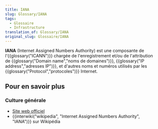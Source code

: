 ```yaml
---
title: IANA
slug: Glossary/IANA
tags:
  - Glossaire
  - Infrastructure
translation_of: Glossary/IANA
original_slug: Glossaire/IANA
---
```

**IANA** (Internet Assigned Numbers Authority) est une composante de l'{{glossary("ICANN")}} chargée de l'enregistrement et/ou de l'attribution de {{glossary("Domain name","noms de domaines")}}, {{glossary("IP address","adresses IP")}}, et d'autres noms et numéros utilisés par les {{glossary("Protocol","protocoles")}} Internet.

## Pour en savoir plus

### Culture générale

- [Site web officiel](https://www.iana.org/)
- {{interwiki("wikipedia", "Internet Assigned Numbers Authority", "IANA")}} sur Wikipédia
